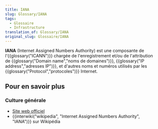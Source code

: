 ```yaml
---
title: IANA
slug: Glossary/IANA
tags:
  - Glossaire
  - Infrastructure
translation_of: Glossary/IANA
original_slug: Glossaire/IANA
---
```

**IANA** (Internet Assigned Numbers Authority) est une composante de l'{{glossary("ICANN")}} chargée de l'enregistrement et/ou de l'attribution de {{glossary("Domain name","noms de domaines")}}, {{glossary("IP address","adresses IP")}}, et d'autres noms et numéros utilisés par les {{glossary("Protocol","protocoles")}} Internet.

## Pour en savoir plus

### Culture générale

- [Site web officiel](https://www.iana.org/)
- {{interwiki("wikipedia", "Internet Assigned Numbers Authority", "IANA")}} sur Wikipédia
